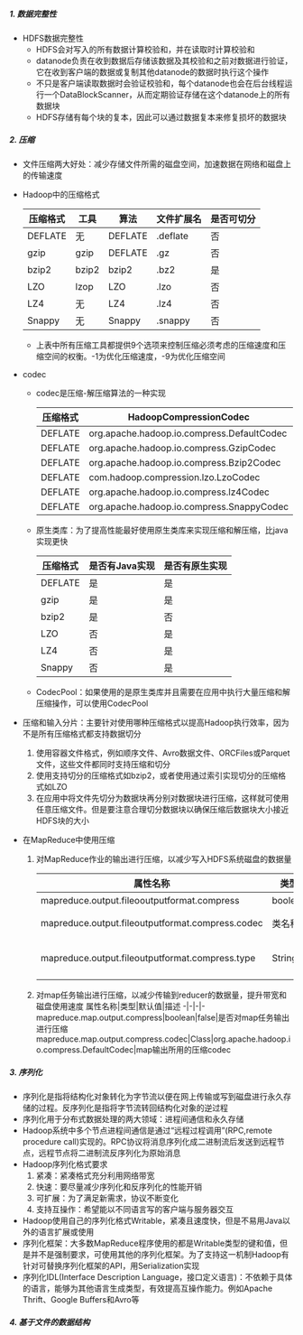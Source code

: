 ##### 1. 数据完整性
* HDFS数据完整性
  * HDFS会对写入的所有数据计算校验和，并在读取时计算校验和
  * datanode负责在收到数据后存储该数据及其校验和之前对数据进行验证，它在收到客户端的数据或复制其他datanode的数据时执行这个操作
  * 不只是客户端读取数据时会验证校验和，每个datanode也会在后台线程运行一个DataBlockScanner，从而定期验证存储在这个datanode上的所有数据块
  * HDFS存储有每个块的复本，因此可以通过数据复本来修复损坏的数据块

##### 2. 压缩
* 文件压缩两大好处：减少存储文件所需的磁盘空间，加速数据在网络和磁盘上的传输速度
* Hadoop中的压缩格式

  压缩格式|工具|算法|文件扩展名|是否可切分
  -|-|-|-|-
  DEFLATE|无|DEFLATE|.deflate|否
  gzip|gzip|DEFLATE|.gz|否
  bzip2|bzip2|bzip2|.bz2|是
  LZO|lzop|LZO|.lzo|否
  LZ4|无|LZ4|.lz4|否
  Snappy|无|Snappy|.snappy|否

  * 上表中所有压缩工具都提供9个选项来控制压缩必须考虑的压缩速度和压缩空间的权衡。-1为优化压缩速度，-9为优化压缩空间
* codec
  * codec是压缩-解压缩算法的一种实现

    压缩格式|HadoopCompressionCodec
    -|-
    DEFLATE|org.apache.hadoop.io.compress.DefaultCodec
    DEFLATE|org.apache.hadoop.io.compress.GzipCodec
    DEFLATE|org.apache.hadoop.io.compress.Bzip2Codec
    DEFLATE|com.hadoop.compression.lzo.LzoCodec
    DEFLATE|org.apache.hadoop.io.compress.lz4Codec
    DEFLATE|org.apache.hadoop.io.compress.SnappyCodec

  * 原生类库：为了提高性能最好使用原生类库来实现压缩和解压缩，比java实现更快

    压缩格式|是否有Java实现|是否有原生实现
    -|-|-
    DEFLATE|是|是
    gzip|是|是
    bzip2|是|否
    LZO|否|是
    LZ4|否|是
    Snappy|否|是

  * CodecPool：如果使用的是原生类库并且需要在应用中执行大量压缩和解压缩操作，可以使用CodecPool
* 压缩和输入分片：主要针对使用哪种压缩格式以提高Hadoop执行效率，因为不是所有压缩格式都支持数据切分
  1. 使用容器文件格式，例如顺序文件、Avro数据文件、ORCFiles或Parquet文件，这些文件都同时支持压缩和切分
  2. 使用支持切分的压缩格式如bzip2，或者使用通过索引实现切分的压缩格式如LZO
  3. 在应用中将文件先切分为数据块再分别对数据块进行压缩，这样就可使用任意压缩文件。但是要注意合理切分数据块以确保压缩后数据块大小接近HDFS块的大小
* 在MapReduce中使用压缩
  1. 对MapReduce作业的输出进行压缩，以减少写入HDFS系统磁盘的数据量

     属性名称|类型|默认值|描述
     -|-|-|-
     mapreduce.output.fileooutputformat.compress|boolean|false|是否压缩输 出
     mapreduce.output.fileoutputformat.compress.codec|类名称|org.apache.hadoop.io.compress.DefaultCodec|map输出所用的压缩codec
     mapreduce.output.fileoutputformat.compress.type|String|RECORD|顺序文 件输出可以使用的压缩类型：NONE/RECORD/BLOCK

  2. 对map任务输出进行压缩，以减少传输到reducer的数据量，提升带宽和磁盘使用速度
     属性名称|类型|默认值|描述
     -|-|-|-
     mapreduce.map.output.compress|boolean|false|是否对map任务输出进行压缩
     mapreduce.map.output.compress.codec|Class|org.apache.hadoop.io.compress.DefaultCodec|map输出所用的压缩codec
    
##### 3. 序列化
* 序列化是指将结构化对象转化为字节流以便在网上传输或写到磁盘进行永久存储的过程。反序列化是指将字节流转回结构化对象的逆过程
* 序列化用于分布式数据处理的两大领域：进程间通信和永久存储
* Hadoop系统中多个节点进程间通信是通过“远程过程调用”(RPC,remote procedure call)实现的。RPC协议将消息序列化成二进制流后发送到远程节点，远程节点将二进制流反序列化为原始消息
* Hadoop序列化格式要求
  1. 紧凑：紧凑格式充分利用网络带宽
  2. 快速：要尽量减少序列化和反序列化的性能开销
  3. 可扩展：为了满足新需求，协议不断变化
  4. 支持互操作：希望能以不同语言写的客户端与服务器交互
* Hadoop使用自己的序列化格式Writable，紧凑且速度快，但是不易用Java以外的语言扩展或使用
* 序列化框架：大多数MapReduce程序使用的都是Writable类型的键和值，但是并不是强制要求，可使用其他的序列化框架。为了支持这一机制Hadoop有针对可替换序列化框架的API，用Serialization实现
* 序列化IDL(Interface Description Language，接口定义语言)：不依赖于具体的语言，能够为其他语言生成类型，有效提高互操作能力。例如Apache Thrift、Google Buffers和Avro等

##### 4. 基于文件的数据结构

